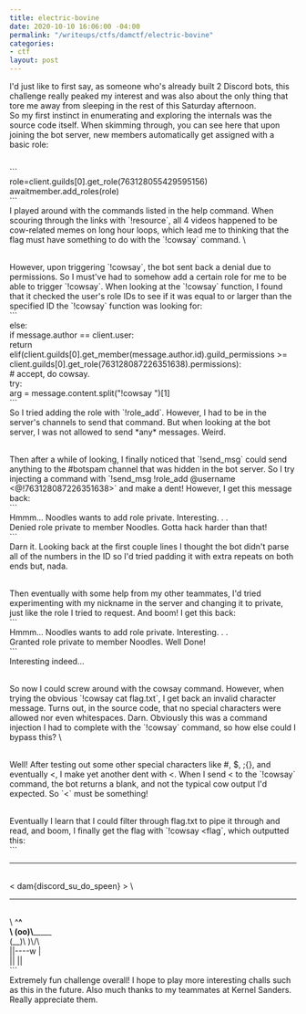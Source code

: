 ```yaml
---
title: electric-bovine
date: 2020-10-10 16:06:00 -04:00
permalink: "/writeups/ctfs/damctf/electric-bovine"
categories:
- ctf
layout: post
---
```


I'd just like to first say, as someone who's already built 2 Discord bots, this challenge really peaked my interest and was also about the only thing that tore me away from sleeping in the rest of this Saturday afternoon.
\
So my first instinct in enumerating and exploring the internals was the source code itself. When skimming through, you can see here that upon joining the bot server, new members automatically get assigned with a basic role:

\
\`\`\`
\
role=client.guilds\[0\].get_role(763128055429595156)
\
awaitmember.add_roles(role)
\
\`\`\`
\
I played around with the commands listed in the help command. When scouring through the links with \`!resource\`, all 4 videos happened to be cow-related memes on long hour loops, which lead me to thinking that the flag must have something to do with the \`!cowsay\` command.
\\

\
However, upon triggering \`!cowsay\`, the bot sent back a denial due to permissions. So I must've had to somehow add a certain role for me to be able to trigger \`!cowsay\`. When looking at the \`!cowsay\` function, I found that it checked the user's role IDs to see if it was equal to or larger than the specified ID the \`!cowsay\` function was looking for:
\
\`\`\`
\
else:
\
if message.author == client.user:
\
return
\
elif(client.guilds\[0\].get_member(message.author.id).guild_permissions >= client.guilds\[0\].get_role(763128087226351638).permissions):
\
\# accept, do cowsay.
\
try:
\
arg = message.content.split("!cowsay ")\[1\]
\
\`\`\`
\
So I tried adding the role with \`!role_add\`. However, I had to be in the server's channels to send that command. But when looking at the bot server, I was not allowed to send \*any\* messages. Weird.

\
Then after a while of looking, I finally noticed that \`!send_msg\` could send anything to the #botspam channel that was hidden in the bot server. So I try injecting a command with \`!send_msg !role_add @username <@!763128087226351638>\` and make a dent! However, I get this message back:
\
\`\`\`
\
Hmmm... Noodles wants to add role private. Interesting. . .
\
Denied role private to member Noodles. Gotta hack harder than that!
\
\`\`\`
\
Darn it. Looking back at the first couple lines I thought the bot didn't parse all of the numbers in the ID so I'd tried padding it with extra repeats on both ends but, nada.

\
Then eventually with some help from my other teammates, I'd tried experimenting with my nickname in the server and changing it to private, just like the role I tried to request. And boom! I get this back:
\
\`\`\`
\
Hmmm... Noodles wants to add role private. Interesting. . .
\
Granted role private to member Noodles. Well Done!
\
\`\`\`
\
Interesting indeed...

\
So now I could screw around with the cowsay command. However, when trying the obvious \`!cowsay cat flag.txt\`, I get back an invalid character message. Turns out, in the source code, that no special characters were allowed nor even whitespaces. Darn. Obviously this was a command injection I had to complete with the \`!cowsay\` command, so how else could I bypass this?
\\

\
Well! After testing out some other special characters like #, $, ;{}, and eventually <, I make yet another dent with <. When I send < to the \`!cowsay\` command, the bot returns a blank, and not the typical cow output I'd expected. So \`<\` must be something!

\
Eventually I learn that I could filter through flag.txt to pipe it through and read, and boom, I finally get the flag with \`!cowsay <flag\`, which outputted this:
\
\`\`\`

---

\
< dam{discord_su_do_speen} >
\\

---

\
\\   ^**^
\
\\  (oo)\\**_____
\
\(__)\\       )\\/\\
\
||----w |
\
||     ||
\
\`\`\`
\
Extremely fun challenge overall! I hope to play more interesting challs such as this in the future. Also much thanks to my teammates at Kernel Sanders. Really appreciate them.